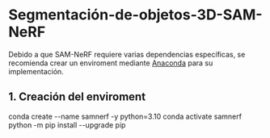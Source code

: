 # Segmentación-de-objetos-3D-SAM-NeRF

Debido a que SAM-NeRF requiere varias dependencias específicas, se recomienda crear un enviroment mediante [Anaconda](https://www.anaconda.com/download/success) para su implementación.

## **1. Creación del enviroment**

conda create --name samnerf -y python=3.10
conda activate samnerf
python -m pip install --upgrade pip
